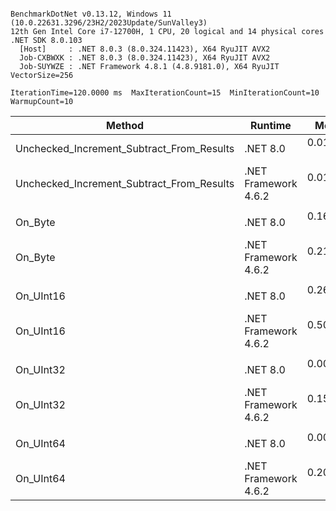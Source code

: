 ```

BenchmarkDotNet v0.13.12, Windows 11 (10.0.22631.3296/23H2/2023Update/SunValley3)
12th Gen Intel Core i7-12700H, 1 CPU, 20 logical and 14 physical cores
.NET SDK 8.0.103
  [Host]     : .NET 8.0.3 (8.0.324.11423), X64 RyuJIT AVX2
  Job-CXBWXK : .NET 8.0.3 (8.0.324.11423), X64 RyuJIT AVX2
  Job-SUYWZE : .NET Framework 4.8.1 (4.8.9181.0), X64 RyuJIT VectorSize=256

IterationTime=120.0000 ms  MaxIterationCount=15  MinIterationCount=10
WarmupCount=10

```

| Method                                    | Runtime              |      Mean |     Error |    StdDev |    Median | Ratio | RatioSD |
|-------------------------------------------|----------------------|----------:|----------:|----------:|----------:|------:|--------:|
| Unchecked_Increment_Subtract_From_Results | .NET 8.0             | 0.0150 ns | 0.0178 ns | 0.0106 ns | 0.0143 ns |     ? |       ? |
| Unchecked_Increment_Subtract_From_Results | .NET Framework 4.6.2 | 0.0107 ns | 0.0118 ns | 0.0062 ns | 0.0114 ns |     ? |       ? |
|                                           |                      |           |           |           |           |       |         |
| On_Byte                                   | .NET 8.0             | 0.1605 ns | 0.0208 ns | 0.0137 ns | 0.1604 ns |  1.00 |    0.00 |
| On_Byte                                   | .NET Framework 4.6.2 | 0.2178 ns | 0.0119 ns | 0.0071 ns | 0.2188 ns |  1.37 |    0.12 |
|                                           |                      |           |           |           |           |       |         |
| On_UInt16                                 | .NET 8.0             | 0.2642 ns | 0.0041 ns | 0.0021 ns | 0.2644 ns |  1.00 |    0.00 |
| On_UInt16                                 | .NET Framework 4.6.2 | 0.5099 ns | 0.0221 ns | 0.0146 ns | 0.5070 ns |  1.92 |    0.04 |
|                                           |                      |           |           |           |           |       |         |
| On_UInt32                                 | .NET 8.0             | 0.0032 ns | 0.0063 ns | 0.0038 ns | 0.0016 ns |     ? |       ? |
| On_UInt32                                 | .NET Framework 4.6.2 | 0.1525 ns | 0.0481 ns | 0.0427 ns | 0.1597 ns |     ? |       ? |
|                                           |                      |           |           |           |           |       |         |
| On_UInt64                                 | .NET 8.0             | 0.0030 ns | 0.0053 ns | 0.0035 ns | 0.0017 ns |     ? |       ? |
| On_UInt64                                 | .NET Framework 4.6.2 | 0.2081 ns | 0.0324 ns | 0.0303 ns | 0.2037 ns |     ? |       ? |
